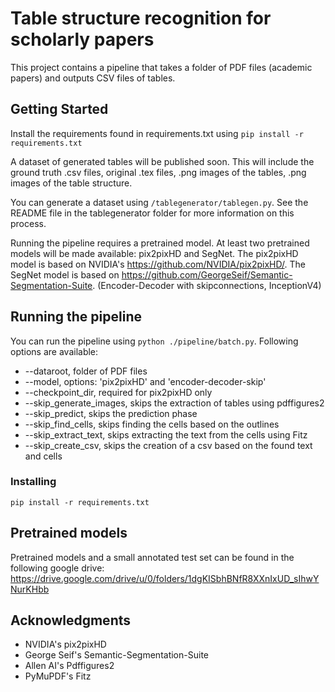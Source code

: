 # Table structure recognition for scholarly papers

This project contains a pipeline that takes a folder of PDF files (academic papers) and outputs CSV files of tables.

## Getting Started

Install the requirements found in requirements.txt using `pip install -r requirements.txt`

A dataset of generated tables will be published soon. This will include the ground truth .csv files, original .tex files, .png images of the tables, .png images of the table structure.

You can generate a dataset using `/tablegenerator/tablegen.py`. See the README file in the tablegenerator folder for more information on this process.

Running the pipeline requires a pretrained model. At least two pretrained models will be made available: pix2pixHD and SegNet.
The pix2pixHD model is based on NVIDIA's https://github.com/NVIDIA/pix2pixHD/.
The SegNet model is based on https://github.com/GeorgeSeif/Semantic-Segmentation-Suite. (Encoder-Decoder with skipconnections, InceptionV4)

## Running the pipeline

You can run the pipeline using `python ./pipeline/batch.py`. Following options are available:

* --dataroot, folder of PDF files
* --model, options: 'pix2pixHD' and 'encoder-decoder-skip'
* --checkpoint_dir, required for pix2pixHD only
* --skip_generate_images, skips the extraction of tables using pdffigures2
* --skip_predict, skips the prediction phase
* --skip_find_cells, skips finding the cells based on the outlines
* --skip_extract_text, skips extracting the text from the cells using Fitz
* --skip_create_csv, skips the creation of a csv based on the found text and cells

### Installing

`pip install -r requirements.txt`

## Pretrained models

Pretrained models and a small annotated test set can be found in the following google drive:
https://drive.google.com/drive/u/0/folders/1dgKISbhBNfR8XXnIxUD_sIhwYNurKHbb

## Acknowledgments

* NVIDIA's pix2pixHD
* George Seif's Semantic-Segmentation-Suite
* Allen AI's Pdffigures2
* PyMuPDF's Fitz

